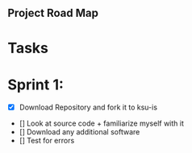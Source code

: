## Project Road Map

# Tasks
# Sprint 1:
- [x] Download Repository and fork it to ksu-is
- [] Look at source code + familiarize myself with it 
- [] Download any additional software 
- [] Test for errors
